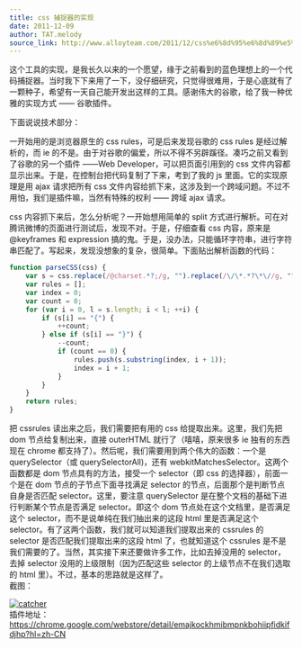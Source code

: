 ```yaml
---
title: css 捕捉器的实现
date: 2011-12-09
author: TAT.melody
source_link: http://www.alloyteam.com/2011/12/css%e6%8d%95%e6%8d%89%e5%99%a8%e7%9a%84%e5%ae%9e%e7%8e%b0/
---
```


<!-- {% raw %} - for jekyll -->

这个工具的实现，是我长久以来的一个愿望，缘于之前看到的蓝色理想上的一个代码捕捉器。当时我下下来用了一下，没仔细研究，只觉得很难用，于是心底就有了一颗种子，希望有一天自己能开发出这样的工具。感谢伟大的谷歌，给了我一种优雅的实现方式 —— 谷歌插件。

下面说说技术部分：

一开始用的是浏览器原生的 css rules，可是后来发现谷歌的 css rules 是经过解析的，而 ie 的不是。由于对谷歌的偏爱，所以不得不另辟蹊径。凑巧之前又看到了谷歌的另一个插件 ——Web Developer，可以把页面引用到的 css 文件内容都显示出来。于是，在控制台把代码复制了下来，考到了我的 js 里面。它的实现原理是用 ajax 请求把所有 css 文件内容给抓下来，这涉及到一个跨域问题。不过不用怕，我们是插件嘛，当然有特殊的权利 —— 跨域 ajax 请求。

css 内容抓下来后，怎么分析呢？一开始想用简单的 split 方式进行解析。可在对腾讯微博的页面进行测试后，发现不对。于是，仔细查看 css 内容，原来是 @keyframes 和 expression 搞的鬼。于是，没办法，只能循环字符串，进行字符串匹配了。写起来，发现没想象的复杂，很简单。下面贴出解析函数的代码：

```javascript
function parseCSS(css) {
    var s = css.replace(/@charset.*?;/g, "").replace(/\/\*.*?\*\//g, "");
    var rules = [];
    var index = 0;
    var count = 0;
    for (var i = 0, l = s.length; i < l; ++i) {
        if (s[i] == "{") {
            ++count;
        } else if (s[i] == "}") {
            --count;
            if (count == 0) {
                rules.push(s.substring(index, i + 1));
                index = i + 1;
            }
        }
    }
    return rules;
}
```

把 cssrules 读出来之后，我们需要把有用的 css 给提取出来。这里，我们先把 dom 节点给复制出来，直接 outerHTML 就行了（嘻嘻，原来很多 ie 独有的东西现在 chrome 都支持了）。然后呢，我们需要用到两个伟大的函数：一个是 querySelector（或 querySelectorAll)，还有 webkitMatchesSelector。这两个函数都是 dom 节点具有的方法，接受一个 selector（即 css 的选择器），前面一个是在 dom 节点的子节点下面寻找满足 selector 的节点，后面那个是判断节点自身是否匹配 selector。这里，要注意 querySelector 是在整个文档的基础下进行判断某个节点是否满足 selector。即这个 dom 节点处在这个文档里，是否满足这个 selector，而不是说单纯在我们抽出来的这段 html 里是否满足这个 selector。有了这两个函数，我们就可以知道我们提取出来的 cssrules 的 selector 是否匹配我们提取出来的这段 html 了，也就知道这个 cssrules 是不是我们需要的了。当然，其实接下来还要做许多工作，比如去掉没用的 selector，去掉 selector 没用的上级限制（因为匹配这些 selector 的上级节点不在我们选取的 html 里）。不过，基本的思路就是这样了。  
截图：

[![](http://alloyteam.com/wp-content/uploads/2011/12/catcher1.png "catcher")](http://alloyteam.com/wp-content/uploads/2011/12/catcher1.png)  
插件地址：<https://chrome.google.com/webstore/detail/emajkockhmibmpnkbohiipfidkifdjhp?hl=zh-CN>


<!-- {% endraw %} - for jekyll -->